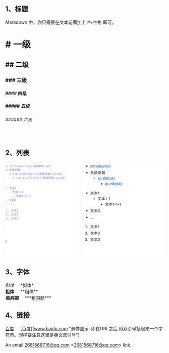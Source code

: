 
## 1、标题
Markdown 中，你只需要在文本前面加上 #+空格 即可。
# # 一级
## ## 二级
### ### 三级
#### #### 四级
##### ##### 五级
###### ###### 六级 
<br/>

## 2、列表
![](images/liebiao.png) 
<br/>

## 3、字体
 
*斜体* &nbsp;&nbsp;&nbsp;  \*斜体* <br/>
**粗体** &nbsp;&nbsp;&nbsp; \*\*粗体** <br/>
***粗斜题*** &nbsp;&nbsp;&nbsp;  \*\*\*粗斜题***

## 4、链接
[百度](www.baidu.com "悬停显示: 即在URL之后 用双引号括起来一个字符串。同样要注意这里是英文双引号") &nbsp;&nbsp;&nbsp; \[百度](www.baidu.com "悬停显示: 即在URL之后 用双引号括起来一个字符串。同样要注意这里是英文双引号")


An email <2681568716@qq.com> \<2681568716@qq.com> link.  
